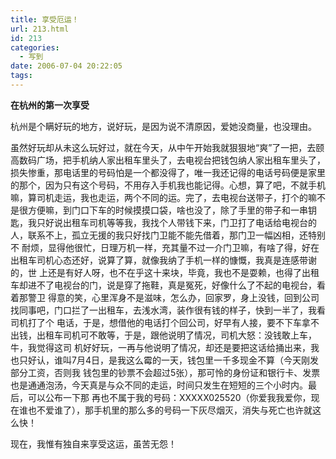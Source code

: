 ```yaml
---
title: 享受厄运！
url: 213.html
id: 213
categories:
  - 写到
date: 2006-07-04 20:22:05
tags:
---
```


**在杭州的第一次享受**

  
  
杭州是个瞒好玩的地方，说好玩，是因为说不清原因，爱她没商量，也没理由。  
  
虽然好玩却从未这么玩好过，就在今天，从中午开始我就狠狠地“爽”了一把，去颐高数码广场，把手机纳人家出租车里头了，去电视台把钱包纳人家出租车里头了， 损失惨重，那电话里的号码怕是一个都没得了，唯一我还记得的电话号码便是家里的那个，因为只有这个号码，不用存入手机我也能记得。心想，算了吧，不就手机 嘛，算司机走运，我也走运，两个不同的运。完了，去电视台送带子，打个的嘛不是很方便嘛，到门口下车的时候摸摸口袋，啥也没了，除了手里的带子和一串钥 匙，我只好说出租车司机等等我，我找个人带钱下来，门卫打了电话给电视台的人，联系不上，孤立无援的我只好找门卫能不能先借着，那门卫一幅凶相，还特别不 耐烦，显得他很忙，日理万机一样，充其量不过一介门卫嘛，有啥了得，好在出租车司机心态还好，说算了算，就像我纳了手机一样的慷慨，我真是连感带谢的，世 上还是有好人呀，也不在乎这十来块，毕竟，我也不是耍赖，也得了出租车却进不了电视台的门，说是穿了拖鞋，真是冤死，好像什么了不起的电视台，看着那警卫 得意的笑，心里浑身不是滋味，怎么办，回家罗，身上没钱，回到公司找同事吧，门口拦了一出租车，去浅水湾，装作很有钱的样子，快到一半了，我看司机打了个 电话，于是，想借他的电话打个回公司，好早有人接，要不下车拿不出钱，出租车司机可不敢等，于是，跟他说明了情况，司机大怒：没钱敢上车，牛，我觉得这司 机好好玩，一再与他说明了情况，却还是要把这话给捅出来，我也只好认，谁叫7月4日，是我这么霉的一天，钱包里一千多现金不算（今天刚发部分工资，否则我 钱包里的钞票不会超过5张），那可怜的身份证和银行卡、发票也是通通泡汤，今天真是与众不同的走运，时间只发生在短短的三个小时内。最后，可以公布一下那 再也不属于我的号码：XXXXX025520（你爱我我爱你，现在谁也不爱谁了），那手机里的那么多的号码一下灰尽烟灭，消失与死亡也许就这么快！  
  
现在，我惟有独自来享受这运，虽苦无怨！